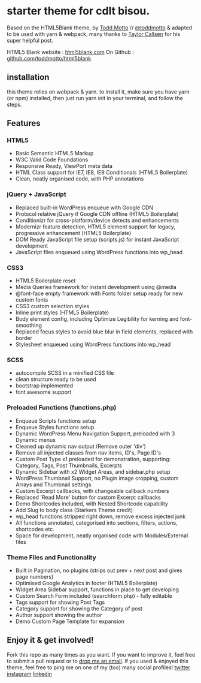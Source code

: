 # starter theme for cdlt bisou.

Based on the HTML5Blank theme, by [Todd Motto](http://toddmotto.com) // [@toddmotto](http://twitter.com/toddmotto)
& adapted to be used with yarn & webpack, many thanks to [Taylor Callsen](https://taylor.callsen.me/using-webpack-4-and-sass-with-wordpress/) for his super helpful post.

HTML5 Blank website : [html5blank.com](http://html5blank.com)
On Github : [github.com/toddmotto/html5blank](https://github.com/toddmotto/html5blank)

## installation

this theme relies on webpack & yarn. to install it, make sure you have yarn (or npm) installed, then just run yarn init in your terminal, and follow the steps.

## Features

### HTML5
* Basic Semantic HTML5 Markup
* W3C Valid Code Foundations
* Responsive Ready, ViewPort meta data
* HTML Class support for IE7, IE8, IE9 Conditionals (HTML5 Boilerplate)
* Clean, neatly organised code, with PHP annotations

### jQuery + JavaScript
* Replaced built-in WordPress enqueue with Google CDN
* Protocol relative jQuery if Google CDN offline (HTML5 Boilerplate)
* Conditionizr for cross-platform/device detects and enhancements
* Modernizr feature detection, HTML5 element support for legacy, progressive enhancement (HTML5 Boilerplate)
* DOM Ready JavaScript file setup (scripts.js) for instant JavaScript development
* JavaScript files enqueued using WordPress functions into wp_head

### CSS3
* HTML5 Boilerplate reset
* Media Queries framework for instant development using @media
* @font-face empty framework with Fonts folder setup ready for new custom fonts
* CSS3 custom selection styles
* Inline print styles (HTML5 Boilerplate)
* Body element config, including Optimize Legibility for kerning and font-smoothing
* Replaced focus styles to avoid blue blur in field elements, replaced with border
* Stylesheet enqueued using WordPress functions into wp_head

### SCSS
* autocompile SCSS in a minified CSS file
* clean structure ready to be used
* bootstrap implemented
* font awesome support

### Preloaded Functions (functions.php)
* Enqueue Scripts functions setup
* Enqueue Styles functions setup
* Dynamic WordPress Menu Navigation Support, preloaded with 3 Dynamic menus
* Cleaned up dynamic nav output (Remove outer 'div')
* Remove all injected classes from nav items, ID's, Page ID's
* Custom Post Type x1 preloaded for demonstration, supporting: Category, Tags, Post Thumbnails, Excerpts
* Dynamic Sidebar with x2 Widget Areas, and sidebar.php setup
* WordPress Thumbnail Support, no Plugin image cropping, custom Arrays and Thumbnail settings
* Custom Excerpt callbacks, with changeable callback numbers
* Replaced 'Read More' button for custom Excerpt callbacks
* Demo Shortcodes included, with Nested Shortcode capability
* Add Slug to body class (Starkers Theme credit)
* wp_head functions stripped right down, remove excess injected junk
* All functions annotated, categorised into sections, filters, actions, shortcodes etc.
* Space for development, neatly organised code with Modules/External files

### Theme Files and Functionality
* Built in Pagination, no plugins (strips out prev + next post and gives page numbers)
* Optimised Google Analytics in footer (HTML5 Boilerplate)
* Widget Area Sidebar support, functions in place to get developing
* Custom Search Form included (searchform.php) - fully editable
* Tags support for showing Post Tags
* Category support for showing the Category of post
* Author support showing the author
* Demo Custom Page Template for expansion

## Enjoy it & get involved!

Fork this repo as many times as you want. If you want to improve it, feel free to submit a pull request or to [drop me an email](mailto:hello@camillevillard.com). If you used & enjoyed this theme, feel free to ping me on one of my (too) many social profiles!
[twitter](https://twitter.com/cam_villard)
[instagram](https://instagram.com/cam_villard)
[linkedin](https://www.linkedin.com/in/camillevillard/)
